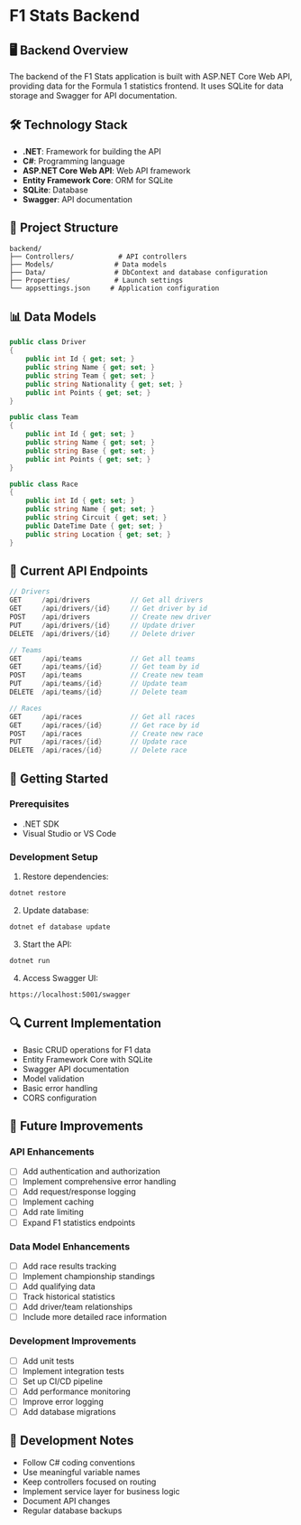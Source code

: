 # F1 Stats Backend

## 🖥️ Backend Overview

The backend of the F1 Stats application is built with ASP.NET Core Web API, providing data for the Formula 1 statistics frontend. It uses SQLite for data storage and Swagger for API documentation.

## 🛠️ Technology Stack

- **.NET**: Framework for building the API
- **C#**: Programming language
- **ASP.NET Core Web API**: Web API framework
- **Entity Framework Core**: ORM for SQLite
- **SQLite**: Database
- **Swagger**: API documentation

## 📁 Project Structure

```
backend/
├── Controllers/           # API controllers
├── Models/               # Data models
├── Data/                 # DbContext and database configuration
├── Properties/           # Launch settings
└── appsettings.json     # Application configuration
```

## 📊 Data Models

```csharp
public class Driver
{
    public int Id { get; set; }
    public string Name { get; set; }
    public string Team { get; set; }
    public string Nationality { get; set; }
    public int Points { get; set; }
}

public class Team
{
    public int Id { get; set; }
    public string Name { get; set; }
    public string Base { get; set; }
    public int Points { get; set; }
}

public class Race
{
    public int Id { get; set; }
    public string Name { get; set; }
    public string Circuit { get; set; }
    public DateTime Date { get; set; }
    public string Location { get; set; }
}
```

## 📡 Current API Endpoints

```csharp
// Drivers
GET     /api/drivers          // Get all drivers
GET     /api/drivers/{id}     // Get driver by id
POST    /api/drivers          // Create new driver
PUT     /api/drivers/{id}     // Update driver
DELETE  /api/drivers/{id}     // Delete driver

// Teams
GET     /api/teams            // Get all teams
GET     /api/teams/{id}       // Get team by id
POST    /api/teams            // Create new team
PUT     /api/teams/{id}       // Update team
DELETE  /api/teams/{id}       // Delete team

// Races
GET     /api/races            // Get all races
GET     /api/races/{id}       // Get race by id
POST    /api/races            // Create new race
PUT     /api/races/{id}       // Update race
DELETE  /api/races/{id}       // Delete race
```

## 🚀 Getting Started

### Prerequisites

- .NET SDK
- Visual Studio or VS Code

### Development Setup

1. Restore dependencies:

```bash
dotnet restore
```

2. Update database:

```bash
dotnet ef database update
```

3. Start the API:

```bash
dotnet run
```

4. Access Swagger UI:

```
https://localhost:5001/swagger
```

## 🔍 Current Implementation

- Basic CRUD operations for F1 data
- Entity Framework Core with SQLite
- Swagger API documentation
- Model validation
- Basic error handling
- CORS configuration

## 🎯 Future Improvements

### API Enhancements

- [ ] Add authentication and authorization
- [ ] Implement comprehensive error handling
- [ ] Add request/response logging
- [ ] Implement caching
- [ ] Add rate limiting
- [ ] Expand F1 statistics endpoints

### Data Model Enhancements

- [ ] Add race results tracking
- [ ] Implement championship standings
- [ ] Add qualifying data
- [ ] Track historical statistics
- [ ] Add driver/team relationships
- [ ] Include more detailed race information

### Development Improvements

- [ ] Add unit tests
- [ ] Implement integration tests
- [ ] Set up CI/CD pipeline
- [ ] Add performance monitoring
- [ ] Improve error logging
- [ ] Add database migrations

## 📝 Development Notes

- Follow C# coding conventions
- Use meaningful variable names
- Keep controllers focused on routing
- Implement service layer for business logic
- Document API changes
- Regular database backups
